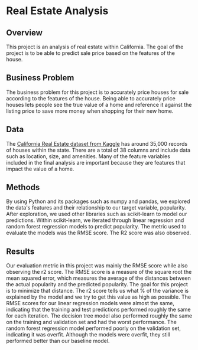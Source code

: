 # Real Estate Analysis

## Overview

This project is an analysis of real estate within California. The goal of the project is to be able to predict sale price based on the features of the house. 

## Business Problem

The business problem for this project is to accurately price houses for sale according to the features of the house. Being able to accurately price houses lets people see the true value of a home and reference it against the listing price to save more money when shopping for their new home.

## Data

The [California Real Estate dataset from Kaggle](https://www.kaggle.com/datasets/yellowj4acket/real-estate-california) has around 35,000 records of houses within the state. There are a total of 38 columns and include data such as location, size, and amenities. Many of the feature variables included in the final analysis are important because they are features that impact the value of a home.

## Methods

By using Python and its packages such as numpy and pandas, we explored the data's features and their relationship to our target variable, popularity. After exploration, we used other libraries such as scikit-learn to model our predictions. Within scikit-learn, we iterated through linear regression and random forest regression models to predict popularity. The metric used to evaluate the models was the RMSE score. The R2 score was also observed.

## Results

Our evaluation metric in this project was mainly the RMSE score while also observing the r2 score. The RMSE score is a measure of the square root the mean squared error, which measures the average of the distances between the actual popularity and the predicted popularity. The goal for this project is to minimize that distance. The r2 score tells us what % of the variance is explained by the model and we try to get this value as high as possible. The RMSE scores for our linear regression models were almost the same, indicating that the training and test predictions performed roughly the same for each iteration. The decision tree model also performed roughly the same on the training and validation set and had the worst performance. The random forest regression model performed poorly on the validation set, indicating it was overfit. Although the models were overfit, they still performed better than our baseline model. 
